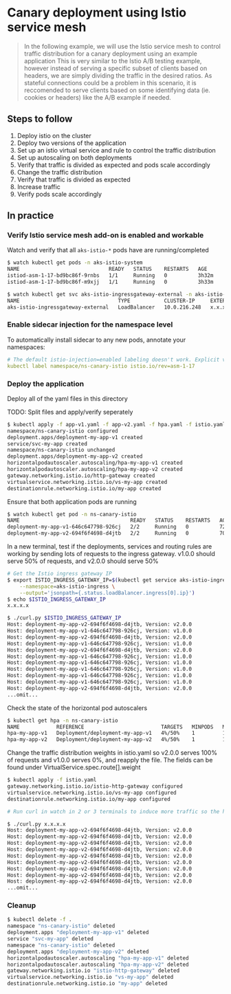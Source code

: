 # Canary deployment using Istio service mesh

> In the following example, we will use the Istio service mesh to control
traffic distribution for a canary deployment using an example application
This is very similar to the Istio A/B testing example, however instead of
serving a specific subset of clients based on headers, we are simply dividing
the traffic in the desired ratios. As stateful connections could be a problem
in this scenario, it is reccomended to serve clients based on some identifying
data (ie. cookies or headers) like the A/B example if needed.

## Steps to follow

1. Deploy istio on the cluster
1. Deploy two versions of the application
1. Set up an istio virtual service and rule to control the traffic distribution
1. Set up autoscaling on both deployments
1. Verify that traffic is divided as expected and pods scale accordingly
1. Change the traffic distribution
1. Verify that traffic is divided as expected
1. Increase traffic
1. Verify pods scale accordingly

## In practice

### Verify Istio service mesh add-on is enabled and workable

Watch and verify that all `aks-istio-*` pods have are running/completed

```bash
$ watch kubectl get pods -n aks-istio-system
NAME                             READY   STATUS    RESTARTS   AGE
istiod-asm-1-17-bd9bc86f-9rnbs   1/1     Running   0          3h32m
istiod-asm-1-17-bd9bc86f-m9xjj   1/1     Running   0          3h33m

$ watch kubectl get svc aks-istio-ingressgateway-external -n aks-istio-ingress
NAME                                TYPE           CLUSTER-IP     EXTERNAL-IP      PORT(S)                                      AGE
aks-istio-ingressgateway-external   LoadBalancer   10.0.216.248   x.x.x.x   15021:32542/TCP,80:31236/TCP,443:31306/TCP   87m
```

### Enable sidecar injection for the namespace level

To automatically install sidecar to any new pods, annotate your namespaces:

```yaml
# The default istio-injection=enabled labeling doesn't work. Explicit versioning (istio.io/rev=asm-1-17) is required.
kubectl label namespace/ns-canary-istio istio.io/rev=asm-1-17
```

### Deploy the application



Deploy all of the yaml files in this directory

TODO: Split files and apply/verify seperately

```bash
$ kubectl apply -f app-v1.yaml -f app-v2.yaml -f hpa.yaml -f istio.yaml
namespace/ns-canary-istio configured
deployment.apps/deployment-my-app-v1 created
service/svc-my-app created
namespace/ns-canary-istio unchanged
deployment.apps/deployment-my-app-v2 created
horizontalpodautoscaler.autoscaling/hpa-my-app-v1 created
horizontalpodautoscaler.autoscaling/hpa-my-app-v2 created
gateway.networking.istio.io/http-gateway created
virtualservice.networking.istio.io/vs-my-app created
destinationrule.networking.istio.io/my-app created
```

Ensure that both application pods are running

```bash
$ watch kubectl get pod -n ns-canary-istio
NAME                                    READY   STATUS    RESTARTS   AGE
deployment-my-app-v1-646c647798-926cj   2/2     Running   0          72s
deployment-my-app-v2-694f6f4698-d4jtb   2/2     Running   0          70s
```

In a new terminal, test if the deployments, services and routing rules are
working by sending lots of requests to the ingress gateway. v1.0.0 should
serve 50% of requests, and v2.0.0 should serve 50%

```bash
# Get the Istio ingress gateway IP
$ export ISTIO_INGRESS_GATEWAY_IP=$(kubectl get service aks-istio-ingressgateway-external \
    --namespace=aks-istio-ingress \
    --output='jsonpath={.status.loadBalancer.ingress[0].ip}')
$ echo $ISTIO_INGRESS_GATEWAY_IP
x.x.x.x

$ ./curl.py $ISTIO_INGRESS_GATEWAY_IP
Host: deployment-my-app-v2-694f6f4698-d4jtb, Version: v2.0.0
Host: deployment-my-app-v1-646c647798-926cj, Version: v1.0.0
Host: deployment-my-app-v2-694f6f4698-d4jtb, Version: v2.0.0
Host: deployment-my-app-v1-646c647798-926cj, Version: v1.0.0
Host: deployment-my-app-v2-694f6f4698-d4jtb, Version: v2.0.0
Host: deployment-my-app-v1-646c647798-926cj, Version: v1.0.0
Host: deployment-my-app-v1-646c647798-926cj, Version: v1.0.0
Host: deployment-my-app-v1-646c647798-926cj, Version: v1.0.0
Host: deployment-my-app-v1-646c647798-926cj, Version: v1.0.0
Host: deployment-my-app-v1-646c647798-926cj, Version: v1.0.0
Host: deployment-my-app-v2-694f6f4698-d4jtb, Version: v2.0.0
...omit...
```

Check the state of the horizontal pod autoscalers

```bash
$ kubectl get hpa -n ns-canary-istio
NAME            REFERENCE                         TARGETS   MINPODS   MAXPODS   REPLICAS   AGE
hpa-my-app-v1   Deployment/deployment-my-app-v1   4%/50%    1         10        1          56m
hpa-my-app-v2   Deployment/deployment-my-app-v2   4%/50%    1         10        1          56m
```

Change the traffic distribution weights in istio.yaml so v2.0.0 serves 100% of
requests and v1.0.0 serves 0%, and reapply the file.
The fields can be found under VirtualService.spec.route[].weight

```bash
$ kubectl apply -f istio.yaml
gateway.networking.istio.io/istio-http-gateway configured
virtualservice.networking.istio.io/vs-my-app configured
destinationrule.networking.istio.io/my-app configured

# Run curl in watch in 2 or 3 terminals to induce more traffic so the horizontal pod autoscalers spin up more pods. Validate that all traffic is served by v2.0.0

$ ./curl.py x.x.x.x
Host: deployment-my-app-v2-694f6f4698-d4jtb, Version: v2.0.0
Host: deployment-my-app-v2-694f6f4698-d4jtb, Version: v2.0.0
Host: deployment-my-app-v2-694f6f4698-d4jtb, Version: v2.0.0
Host: deployment-my-app-v2-694f6f4698-d4jtb, Version: v2.0.0
Host: deployment-my-app-v2-694f6f4698-d4jtb, Version: v2.0.0
Host: deployment-my-app-v2-694f6f4698-d4jtb, Version: v2.0.0
Host: deployment-my-app-v2-694f6f4698-d4jtb, Version: v2.0.0
Host: deployment-my-app-v2-694f6f4698-d4jtb, Version: v2.0.0
Host: deployment-my-app-v2-694f6f4698-d4jtb, Version: v2.0.0
...omit...
```

### Cleanup

```bash
$ kubectl delete -f .
namespace "ns-canary-istio" deleted
deployment.apps "deployment-my-app-v1" deleted
service "svc-my-app" deleted
namespace "ns-canary-istio" deleted
deployment.apps "deployment-my-app-v2" deleted
horizontalpodautoscaler.autoscaling "hpa-my-app-v1" deleted
horizontalpodautoscaler.autoscaling "hpa-my-app-v2" deleted
gateway.networking.istio.io "istio-http-gateway" deleted
virtualservice.networking.istio.io "vs-my-app" deleted
destinationrule.networking.istio.io "my-app" deleted
```
